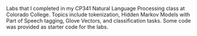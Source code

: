 Labs that I completed in my CP341 Natural Language Processing class at Colorado College. Topics include tokenization, Hidden Markov Models with Part of Speech tagging, Glove Vectors, and classification tasks. Some code was provided as starter code for the labs.
